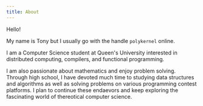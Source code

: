 ```yaml
---
title: About
---
```


Hello!

My name is Tony but I usually go with the handle `polykernel` online.

I am a Computer Science student at Queen's University interested in distributed computing, compilers, and functional programming.

I am also passionate about mathematics and enjoy problem solving. Through high school, I have devoted much time to studying data structures and algorithms as well as solving problems on various programming contest platforms. I plan to continue these endaevors and keep exploring the fascinating world of thereotical computer science.
